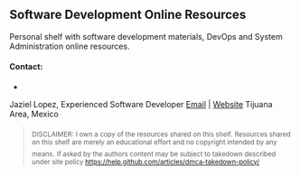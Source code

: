 ## Software Development Online Resources

Personal shelf with software development materials, DevOps and System Administration online resources.

#### Contact:
-
Jaziel Lopez, Experienced Software Developer
<a href="mailto:juan.jaziel@gmail.com">Email</a> | <a href="http://jlopez.mx" target="_new" title="Portfolio">Website</a>
Tijuana Area, Mexico

> <sub>DISCLAIMER:</sub> 
> <sub>I own a copy of the resources shared on this shelf.</sub>
> <sub>Resources shared on this shelf are merely an educational effort and no copyright intended by any means.</sub>
> <sub>If asked by the authors content may be subject to takedown described under site policy https://help.github.com/articles/dmca-takedown-policy/</sub>
